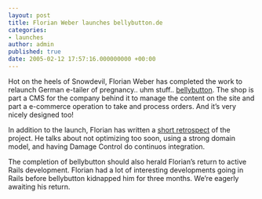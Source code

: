 ```yaml
---
layout: post
title: Florian Weber launches bellybutton.de
categories:
- launches
author: admin
published: true
date: 2005-02-12 17:57:16.000000000 +00:00
---
```

<p>Hot on the heels of Snowdevil, Florian Weber has completed the work to relaunch German e-tailer of pregnancy.. uhm stuff.. <a href="http://www.bellybutton.de/">bellybutton</a>. The shop is part a <span class="caps">CMS</span> for the company behind it to manage the content on the site and part a e-commerce operation to take and process orders. And it&#8217;s very nicely designed too!</p>
<p>In addition to the launch, Florian has written a <a href="http://blog.oaklandcutlery.com/index.php?p=2">short retrospect</a> of the project. He talks about not optimizing too soon, using a strong domain model, and having Damage Control do continuos integration.</p>
<p>The completion of bellybutton should also herald Florian&#8217;s return to active Rails development. Florian had a lot of interesting developments going in Rails before bellybutton kidnapped him for three months. We&#8217;re eagerly awaiting his return.</p>